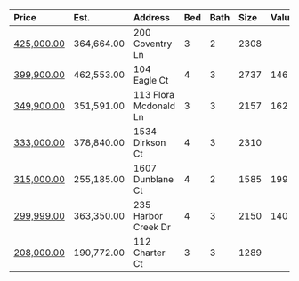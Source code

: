 | Price                                                                                     | Est.       | Address               | Bed | Bath | Size | Value | Days | Lot  | Year | HOA | Open      |
| :---------------------------------------------------------------------------------------- | :--------- | :-------------------- | :-- | :--- | :--- | :---- | :--- | :--- | :--- | :-- | :-------- |
| [425,000.00](https://www.movoto.com/home/200-coventry-ln-cary-nc-27511-413_2337631)       | 364,664.00 | 200 Coventry Ln       | 3   | 2    | 2308 |       |      |      |      |     |           |
| [399,900.00](https://www.movoto.com/home/104-eagle-ct-cary-nc-27511-413_2338570)          | 462,553.00 | 104 Eagle Ct          | 4   | 3    | 2737 | 146   | 2    | 0.38 | 1978 | 30  |           |
| [349,900.00](https://www.movoto.com/home/113-flora-mcdonald-ln-cary-nc-27511-413_2335997) | 351,591.00 | 113 Flora Mcdonald Ln | 3   | 3    | 2157 | 162   | 15   | 0.30 | 1978 | 28  |           |
| [333,000.00](https://www.movoto.com/home/1534-dirkson-ct-cary-nc-27511-413_2336513)       | 378,840.00 | 1534 Dirkson Ct       | 4   | 3    | 2310 |       |      |      |      |     | Open 8/26 |
| [315,000.00](https://www.movoto.com/home/1607-dunblane-ct-cary-nc-27511-413_2337121)      | 255,185.00 | 1607 Dunblane Ct      | 4   | 2    | 1585 | 199   | 9    | 0.29 | 1976 | 0   |           |
| [299,999.00](https://www.movoto.com/home/235-harbor-creek-dr-cary-nc-27511-413_2336595)   | 363,350.00 | 235 Harbor Creek Dr   | 4   | 3    | 2150 | 140   | 11   | 3049 | 2000 | 239 |           |
| [208,000.00](https://www.movoto.com/home/112-charter-ct-cary-nc-27511-413_2333526)        | 190,772.00 | 112 Charter Ct        | 3   | 3    | 1289 |       |      |      |      |     | Open 8/29 |